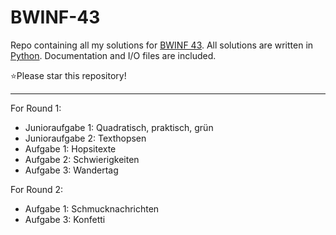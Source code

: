 # BWINF-43
 Repo containing all my solutions for [BWINF 43](https://bwinf.de/bundeswettbewerb/43/).
 All solutions are written in [Python](https://www.python.org/). Documentation and I/O files are included.

 ⭐Please star this repository!
 
---

 For Round 1:
 - Junioraufgabe 1: Quadratisch, praktisch, grün
 - Junioraufgabe 2: Texthopsen
 - Aufgabe 1: Hopsitexte
 - Aufgabe 2: Schwierigkeiten
 - Aufgabe 3: Wandertag

 For Round 2:
- Aufgabe 1: Schmucknachrichten
- Aufgabe 3: Konfetti
